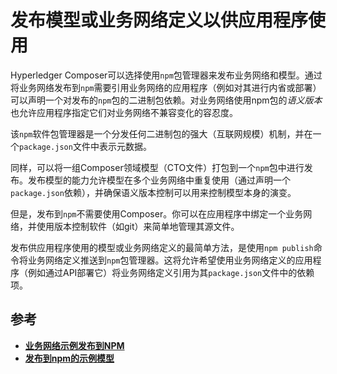 # 发布模型或业务网络定义以供应用程序使用

Hyperledger Composer可以选择使用`npm`包管理器来发布业务网络和模型。通过将业务网络发布到`npm`需要引用业务网络的应用程序（例如对其进行内省或部署）可以声明一个对发布的`npm`包的二进制包依赖。对业务网络使用npm包的*语义版本*也允许应用程序指定它们对业务网络不兼容变化的容忍度。

该`npm`软件包管理器是一个分发任何二进制包的强大（互联网规模）机制，并在一个`package.json`文件中表示元数据。

同样，可以将一组Composer领域模型（CTO文件）打包到一个`npm`包中进行发布。发布模型的能力允许模型在多个业务网络中重复使用（通过声明一个`package.json`依赖），并确保语义版本控制可以用来控制模型本身的演变。

但是，发布到`npm`不需要使用Composer。你可以在应用程序中绑定一个业务网络，并使用版本控制软件（如git）来简单地管理其源文件。

发布供应用程序使用的模型或业务网络定义的最简单方法，是使用`npm publish`命令将业务网络定义推送到`npm`包管理器。这将允许希望使用业务网络定义的应用程序（例如通过API部署它）将业务网络定义引用为其`package.json`文件中的依赖项。

## 参考

- [**业务网络示例发布到NPM**](https://www.npmjs.com/package/perishable-network)
- [**发布到npm的示例模型**](https://www.npmjs.com/package/animaltracking-model)
